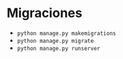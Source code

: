 # Migraciones
- ``python manage.py makemigrations``
- ``python manage.py migrate``
- ``python manage.py runserver``